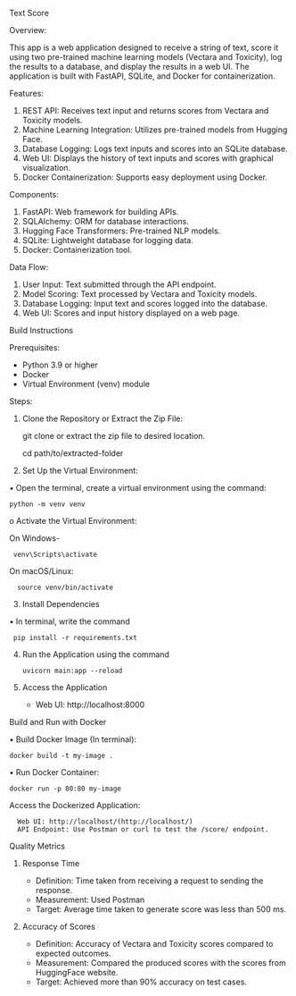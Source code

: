 Text Score

Overview:

This app is a web application designed to receive a string of text, score it using two pre-trained machine learning models (Vectara and Toxicity), log the results to a database, and display the results in a web UI. The application is built with FastAPI, SQLite, and Docker for containerization.

Features:

1. REST API: Receives text input and returns scores from Vectara and Toxicity models.
2. Machine Learning Integration: Utilizes pre-trained models from Hugging Face.
3. Database Logging: Logs text inputs and scores into an SQLite database.
4. Web UI: Displays the history of text inputs and scores with graphical visualization.
5. Docker Containerization: Supports easy deployment using Docker.

Components:

1. FastAPI: Web framework for building APIs.
2. SQLAlchemy: ORM for database interactions.
3. Hugging Face Transformers: Pre-trained NLP models.
4. SQLite: Lightweight database for logging data.
5. Docker: Containerization tool.

Data Flow:

1. User Input: Text submitted through the API endpoint.
2. Model Scoring: Text processed by Vectara and Toxicity models.
3. Database Logging: Input text and scores logged into the database.
4. Web UI: Scores and input history displayed on a web page.


Build Instructions

Prerequisites:

- Python 3.9 or higher
- Docker 
- Virtual Environment (venv) module

 Steps:

1. Clone the Repository or Extract the Zip File:

    git clone <repository-url>   or    extract the zip file to desired location.
    
    cd path/to/extracted-folder

2. Set Up the Virtual Environment:

•	Open the terminal, create a virtual environment using the command:

    python -m venv venv
      
o	Activate the Virtual Environment:
    
  On Windows-

     venv\Scripts\activate
        
        
  On macOS/Linux:
      
      source venv/bin/activate
        

3. Install Dependencies

•	In terminal, write the command

     pip install -r requirements.txt
    

4. Run the Application using the command
   
       uvicorn main:app --reload
    

5. Access the Application

    - Web UI: http://localhost:8000
    

Build and Run with Docker 

•	Build Docker Image (In terminal):
    
    docker build -t my-image .
      

•	Run Docker Container:

    docker run -p 80:80 my-image
      

   Access the Dockerized Application:
    
      Web UI: http://localhost/(http://localhost/)
      API Endpoint: Use Postman or curl to test the /score/ endpoint.

 Quality Metrics

1. Response Time
    - Definition: Time taken from receiving a request to sending the response.
    - Measurement: Used Postman 
    - Target: Average time taken to generate score was less than 500 ms.

2. Accuracy of Scores
    - Definition: Accuracy of Vectara and Toxicity scores compared to expected outcomes.
    - Measurement: Compared the produced scores with the scores from HuggingFace website.
    - Target: Achieved more than 90% accuracy on test cases.




